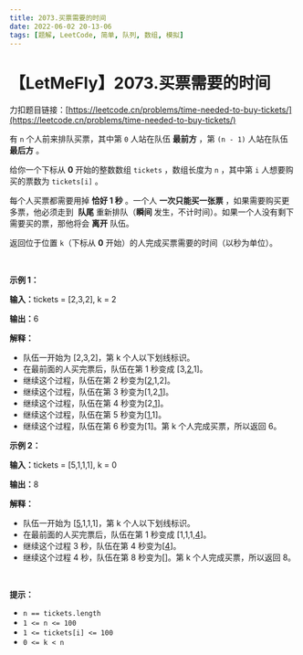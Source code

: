 ```yaml
---
title: 2073.买票需要的时间
date: 2022-06-02 20-13-06
tags: [题解, LeetCode, 简单, 队列, 数组, 模拟]
---
```


# 【LetMeFly】2073.买票需要的时间

力扣题目链接：[https://leetcode.cn/problems/time-needed-to-buy-tickets/](https://leetcode.cn/problems/time-needed-to-buy-tickets/)

<p>有 <code>n</code> 个人前来排队买票，其中第 <code>0</code> 人站在队伍 <strong>最前方</strong> ，第 <code>(n - 1)</code> 人站在队伍 <strong>最后方</strong> 。</p>

<p>给你一个下标从 <strong>0</strong> 开始的整数数组 <code>tickets</code> ，数组长度为 <code>n</code> ，其中第 <code>i</code> 人想要购买的票数为 <code>tickets[i]</code> 。</p>

<p>每个人买票都需要用掉 <strong>恰好 1 秒</strong> 。一个人 <strong>一次只能买一张票</strong> ，如果需要购买更多票，他必须走到&nbsp; <strong>队尾</strong> 重新排队（<strong>瞬间 </strong>发生，不计时间）。如果一个人没有剩下需要买的票，那他将会 <strong>离开</strong> 队伍。</p>

<p>返回位于位置 <code>k</code>（下标从 <strong>0</strong> 开始）的人完成买票需要的时间（以秒为单位）。</p>

<p>&nbsp;</p>

<p><strong>示例 1：</strong></p>

<div class="example-block">
<p><strong>输入：</strong>tickets = [2,3,2], k = 2</p>

<p><strong>输出：</strong>6</p>

<p><strong>解释：</strong></p>

<ul>
	<li>队伍一开始为 [2,3,2]，第 k 个人以下划线标识。</li>
	<li>在最前面的人买完票后，队伍在第 1 秒变成 [3,<u>2</u>,1]。</li>
	<li>继续这个过程，队伍在第 2 秒变为[<u>2</u>,1,2]。</li>
	<li>继续这个过程，队伍在第 3 秒变为[1,2,<u>1</u>]。</li>
	<li>继续这个过程，队伍在第 4 秒变为[2,<u>1</u>]。</li>
	<li>继续这个过程，队伍在第 5 秒变为[<u>1</u>,1]。</li>
	<li>继续这个过程，队伍在第 6 秒变为[1]。第 k 个人完成买票，所以返回 6。</li>
</ul>
</div>

<p><strong>示例 2：</strong></p>

<div class="example-block">
<p><strong>输入：</strong>tickets = [5,1,1,1], k = 0</p>

<p><strong>输出：</strong>8</p>

<p><strong>解释：</strong></p>

<ul>
	<li>队伍一开始为 [<u>5</u>,1,1,1]，第 k 个人以下划线标识。</li>
	<li>在最前面的人买完票后，队伍在第 1 秒变成 [1,1,1,<u>4</u>]。</li>
	<li>继续这个过程 3 秒，队伍在第 4&nbsp;秒变为[<u>4</u>]。</li>
	<li>继续这个过程 4 秒，队伍在第 8&nbsp;秒变为[]。第 k 个人完成买票，所以返回 8。</li>
</ul>
</div>

<p>&nbsp;</p>

<p><strong>提示：</strong></p>

<ul>
	<li><code>n == tickets.length</code></li>
	<li><code>1 &lt;= n &lt;= 100</code></li>
	<li><code>1 &lt;= tickets[i] &lt;= 100</code></li>
	<li><code>0 &lt;= k &lt; n</code></li>
</ul>


    